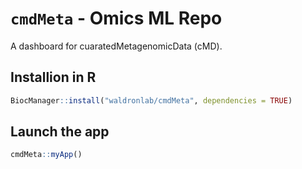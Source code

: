 
# `cmdMeta` - Omics ML Repo

A dashboard for cuaratedMetagenomicData (cMD).

## Installion in R

```r
BiocManager::install("waldronlab/cmdMeta", dependencies = TRUE)
```

## Launch the app

```r
cmdMeta::myApp()

```
